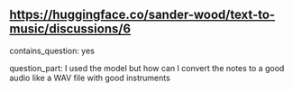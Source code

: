 ## https://huggingface.co/sander-wood/text-to-music/discussions/6

contains_question: yes

question_part: I used the model but how can I convert the notes to a good audio like a WAV file with good instruments 